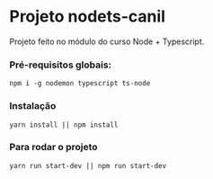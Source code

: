 # Projeto nodets-canil

Projeto feito no módulo do curso Node + Typescript.

### Pré-requisitos globais:
`npm i -g nodemon typescript ts-node`

### Instalação
`yarn install || npm install`

### Para rodar o projeto
`yarn run start-dev || npm run start-dev`
